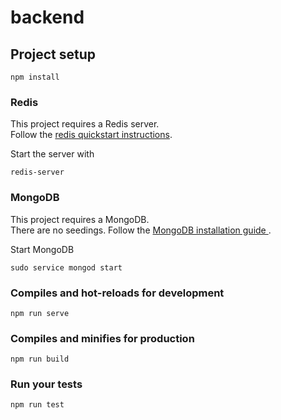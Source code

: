# backend

## Project setup
```
npm install
```

### Redis

This project requires a Redis server.  
Follow the [redis quickstart instructions](https://redis.io/topics/quickstart).

Start the server with
```
redis-server
```

### MongoDB

This project requires a MongoDB.  
There are no seedings.
Follow the [MongoDB installation guide ](https://docs.mongodb.com/guides/server/install/).

Start MongoDB
```
sudo service mongod start
```

### Compiles and hot-reloads for development
```
npm run serve
```

### Compiles and minifies for production
```
npm run build
```

### Run your tests
```
npm run test
```
